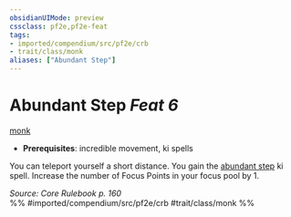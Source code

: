 ```yaml
---
obsidianUIMode: preview
cssclass: pf2e,pf2e-feat
tags:
- imported/compendium/src/pf2e/crb
- trait/class/monk
aliases: ["Abundant Step"]
---
```

# Abundant Step  *Feat 6*  
[monk](rules/traits/monk.md)  

- **Prerequisites**: incredible movement, ki spells

You can teleport yourself a short distance. You gain the [abundant step](../spells/abundant-step.md) ki spell. Increase the number of Focus Points in your focus pool by 1.

*Source: Core Rulebook p. 160*  
%% #imported/compendium/src/pf2e/crb #trait/class/monk %%